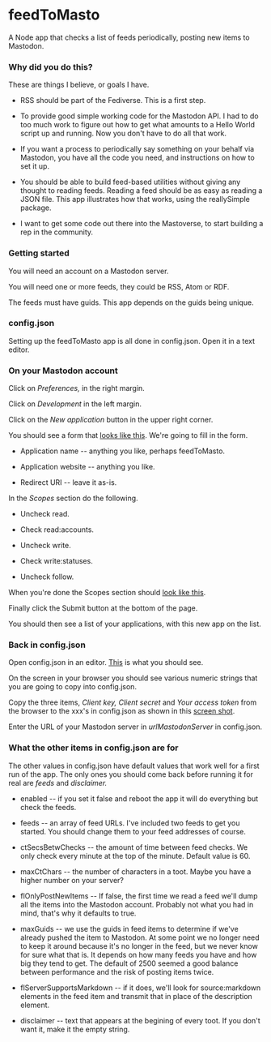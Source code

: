 # feedToMasto

A Node app that checks a list of feeds periodically, posting new items to Mastodon.

### Why did you do this?

These are things I believe, or goals I have.

* RSS should be part of the Fediverse. This is a first step.

* To provide good simple working code for the Mastodon API. I had to do too much work to figure out how to get what amounts to a Hello World script up and running. Now you don't have to do all that work. 

* If you want a process to periodically say something on your behalf via Mastodon, you have all the code you need, and instructions on how to set it up.

* You should be able to build feed-based utilities without giving any thought to reading feeds. Reading a feed should be as easy as reading a JSON file. This app illustrates how that works, using the reallySimple package. 

* I want to get some code out there into the Mastoverse, to start building a rep in the community. 

### Getting started

You will need an account on a Mastodon server. 

You will need one or more feeds, they could be RSS, Atom or RDF. 

The feeds must have guids. This app depends on the guids being unique. 

### config.json

Setting up the feedToMasto app is all done in config.json. Open it in a text editor.

### On your Mastodon account

Click on <i>Preferences,</i> in the right margin.

Click on <i>Development</i> in the left margin.

Click on the <i>New application</i> button in the upper right corner. 

You should see a form that <a href="http://scripting.com/images/2022/12/01/newApplicationScreen.png">looks like this</a>. We're going to fill in the form. 

* Application name -- anything you like, perhaps feedToMasto.

* Application website -- anything you like.

* Redirect URI -- leave it as-is.

In the <i>Scopes</i> section do the following.

* Uncheck read.

* Check read:accounts.

* Uncheck write.

* Check write:statuses.

* Uncheck follow.

When you're done the Scopes section should <a href="http://scripting.com/images/2022/12/01/checkboxesScreen.png">look like this</a>. 

Finally click the Submit button at the bottom of the page. 

You should then see a list of your applications, with this new app on the list.

### Back in config.json

Open config.json in an editor. <a href="http://scripting.com/images/2022/12/01/configJsonScreen.png">This</a> is what you should see. 

On the screen in your browser you should see various numeric strings that you are going to copy into config.json.

Copy the three items, <i>Client key,</i> <i>Client secret</i> and <i>Your access token</i> from the browser to the xxx's in config.json as shown in this <a href="http://scripting.com/images/2022/12/01/copyFromWebToConfig.png">screen shot</a>. 

Enter the URL of your Mastodon server in <i>urlMastodonServer</i> in config.json.

### What the other items in config.json are for

The other values in config.json have default values that work well for a first run of the app. The only ones you should come back before running it for real are <i>feeds</i> and <i>disclaimer. </i>

* enabled -- if you set it false and reboot the app it will do everything but check the feeds. 

* feeds -- an array of feed URLs. I've included two feeds to get you started. You should change them to your feed addresses of course. 

* ctSecsBetwChecks -- the amount of time between feed checks. We only check every minute at the top of the minute. Default value is 60.

* maxCtChars -- the number of characters in a toot. Maybe you have a higher number on your server?

* flOnlyPostNewItems -- If false, the first time we read a feed we'll dump all the items into the Mastodon account. Probably not what you had in mind, that's why it defaults to true. 

* maxGuids -- we use the guids in feed items to determine if we've already pushed the item to Mastodon. At some point we no longer need to keep it around because it's no longer in the feed, but we never know for sure what that is. It depends on how many feeds you have and how big they tend to get. The default of 2500 seemed a good balance between performance and the risk of posting items twice.

* flServerSupportsMarkdown -- if it does, we'll look for source:markdown elements in the feed item and transmit that in place of the description element.

* disclaimer -- text that appears at the begining of every toot. If you don't want it, make it the empty string.

